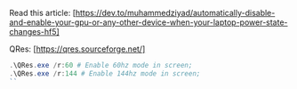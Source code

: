 Read this article: [https://dev.to/muhammedziyad/automatically-disable-and-enable-your-gpu-or-any-other-device-when-your-laptop-power-state-changes-hf5]

QRes: [https://qres.sourceforge.net/]
```ps1
.\QRes.exe /r:60 # Enable 60hz mode in screen;
.\QRes.exe /r:144 # Enable 144hz mode in screen;
``

